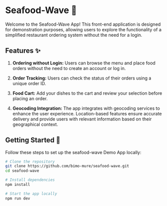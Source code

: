 # Seafood-Wave 🦀

Welcome to the Seafood-Wave App! This front-end application is designed for demonstration purposes, allowing users to explore the functionality of a simplified restaurant ordering system without the need for a login.

## Features ✨

1. **Ordering without Login:** Users can browse the menu and place food orders without the need to create an account or log in.

2. **Order Tracking:** Users can check the status of their orders using a unique order ID.

3. **Food Cart:** Add your dishes to the cart and review your selection before placing an order.

4. **Geocoding Integration:** The app integrates with geocoding services to enhance the user experience. Location-based features ensure accurate delivery and provide users with relevant information based on their geographical context.

## Getting Started 🌱

Follow these steps to set up the seafood-wave Demo App locally:

```bash
# Clone the repository
git clone https://github.com/bimo-mure/seafood-wave.git
cd seafood-wave

# Install dependencies
npm install

# Start the app locally
npm run dev
```
